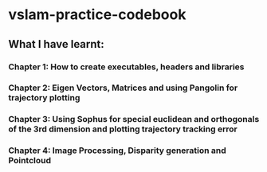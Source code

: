 # vslam-practice-codebook
## What I have learnt:

### Chapter 1: How to create executables, headers and libraries

### Chapter 2: Eigen Vectors, Matrices and using Pangolin for trajectory plotting

### Chapter 3:  Using Sophus for special euclidean and orthogonals of the 3rd dimension and plotting trajectory tracking error

### Chapter 4: Image Processing, Disparity generation and Pointcloud
